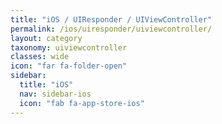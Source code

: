```yaml
---
title: "iOS / UIResponder / UIViewController"
permalink: /ios/uiresponder/uiviewcontroller/
layout: category
taxonomy: uiviewcontroller
classes: wide
icon: "far fa-folder-open"
sidebar:
  title: "iOS"
  nav: sidebar-ios
  icon: "fab fa-app-store-ios"
---
```

